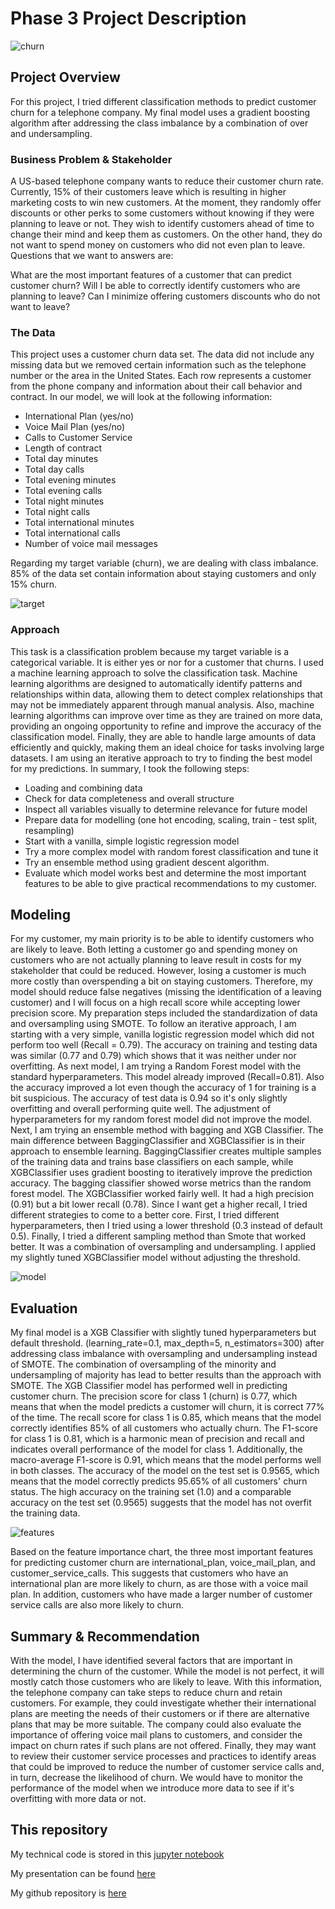
# Phase 3 Project Description
![churn](https://github.com/Julez89/dsc-phase-3-project-v2-3/blob/main/images/churn.png)

## Project Overview

For this project, I tried different classification methods to predict customer churn for a telephone company. 
My final model uses a gradient boosting algorithm after addressing the class imbalance by a combination of over and undersampling.

### Business Problem & Stakeholder

A US-based telephone company wants to reduce their customer churn rate. Currently, 15% of their customers leave which is resulting in higher marketing costs to win new customers. At the moment, they randomly offer discounts or other perks to some customers without knowing if they were planning to leave or not. They wish to identify customers ahead of time to change their mind and keep them as customers. On the other hand, they do not want to spend money on customers who did not even plan to leave. Questions that we want to answers are:

What are the most important features of a customer that can predict customer churn?
Will I be able to correctly identify customers who are planning to leave?
Can I minimize offering customers discounts who do not want to leave?

### The Data

This project uses a customer churn data set. The data did not include any missing data but we removed certain information such as the telephone number or the area in the United States. Each row represents a customer from the phone company and information about their call behavior and contract. In our model, we will look at the following information:

* International Plan (yes/no)
* Voice Mail Plan (yes/no)
* Calls to Customer Service
* Length of contract
* Total day minutes
* Total day calls
* Total evening minutes
* Total evening calls
* Total night minutes
* Total night calls
* Total international minutes
* Total international calls
* Number of voice mail messages

Regarding my target variable (churn), we are dealing with class imbalance. 85% of the data set contain information about staying customers and only 15% churn. 

![target](https://github.com/Julez89/dsc-phase-3-project-v2-3/blob/main/images/target_var.png)

### Approach

This task is a classification problem because my target variable is a categorical variable. It is either yes or nor for a customer that churns.
I used a machine learning approach to solve the classification task. Machine learning algorithms are designed to automatically identify patterns and relationships within data, allowing them to detect complex relationships that may not be immediately apparent through manual analysis. Also, machine learning algorithms can improve over time as they are trained on more data, providing an ongoing opportunity to refine and improve the accuracy of the classification model. Finally, they are able to handle large amounts of data efficiently and quickly, making them an ideal choice for tasks involving large datasets. 
I am using an iterative approach to try to finding the best model for my predictions.
In summary, I took the following steps:
- Loading and combining data
- Check for data completeness and overall structure
- Inspect all variables visually to determine relevance for future model
- Prepare data for modelling (one hot encoding, scaling, train - test split, resampling)
- Start with a vanilla, simple logistic regression model
- Try a more complex model with random forest classification and tune it
- Try an ensemble method using gradient descent algorithm.
- Evaluate which model works best and determine the most important features to be able to give practical recommendations to my customer.

## Modeling

For my customer, my main priority is to be able to identify customers who are likely to leave. Both letting a customer go and spending money on customers who are not actually planning to leave result in costs for my stakeholder that could be reduced. However, losing a customer is much more costly than overspending a bit on staying customers. Therefore, my model should reduce false negatives (missing the identification of a leaving customer) and I will focus on a high recall score while accepting lower precision score.
My preparation steps included the standardization of data and oversampling using SMOTE. 
To follow an iterative approach, I am starting with a very simple, vanilla logistic regression model which did not perform too well (Recall = 0.79). The accuracy on training and testing data was similar (0.77 and 0.79) which shows that it was neither under nor overfitting. 
As next model, I am trying a Random Forest model with the standard hyperparameters. This model already improved (Recall=0.81). Also the accuracy improved a lot even though the accuracy of 1 for training is a bit suspicious. The accuracy of test data is 0.94 so it's only slightly overfitting and overall performing quite well. The adjustment of hyperparameters for my random forest model did not improve the model.
Next, I am trying an ensemble method with bagging and XGB Classifier. The main difference between BaggingClassifier and XGBClassifier is in their approach to ensemble learning. BaggingClassifier creates multiple samples of the training data and trains base classifiers on each sample, while XGBClassifier uses gradient boosting to iteratively improve the prediction accuracy.
The bagging classifier showed worse metrics than the random forest model. The XGBClassifier worked fairly well. It had a high precision (0.91) but a bit lower recall (0.78). Since I want get a higher recall, I tried different strategies to come to a better core. First, I tried different hyperparameters, then I tried using a lower threshold (0.3 instead of default 0.5). Finally, I tried a different sampling method than Smote that worked better. It was a combination of oversampling and undersampling. I applied my slightly tuned XGBClassifier model without adjusting the threshold.

![model](https://github.com/Julez89/dsc-phase-3-project-v2-3/blob/main/images/models.png)

## Evaluation

My final model is a XGB Classifier with slightly tuned hyperparameters but default threshold. (learning_rate=0.1, max_depth=5, n_estimators=300) after addressing class imbalance with oversampling and undersampling instead of SMOTE. 
The combination of oversampling of the minority and undersampling of majority has lead to better results than the approach with SMOTE. The XGB Classifier model has performed well in predicting customer churn. The precision score for class 1 (churn) is 0.77, which means that when the model predicts a customer will churn, it is correct 77% of the time. The recall score for class 1 is 0.85, which means that the model correctly identifies 85% of all customers who actually churn. The F1-score for class 1 is 0.81, which is a harmonic mean of precision and recall and indicates overall performance of the model for class 1. Additionally, the macro-average F1-score is 0.91, which means that the model performs well in both classes. The accuracy of the model on the test set is 0.9565, which means that the model correctly predicts 95.65% of all customers' churn status. The high accuracy on the training set (1.0) and a comparable accuracy on the test set (0.9565) suggests that the model has not overfit the training data. 

![features](https://github.com/Julez89/dsc-phase-3-project-v2-3/blob/main/images/features.png)

Based on the feature importance chart, the three most important features for predicting customer churn are international_plan, voice_mail_plan, and customer_service_calls. This suggests that customers who have an international plan are more likely to churn, as are those with a voice mail plan. In addition, customers who have made a larger number of customer service calls are also more likely to churn.

## Summary & Recommendation

With the model, I have identified several factors that are important in determining the churn of the customer. While the model is not perfect, it will mostly catch those customers who are likely to leave. With this information, the telephone company can take steps to reduce churn and retain customers. For example, they could investigate whether their international plans are meeting the needs of their customers or if there are alternative plans that may be more suitable. The company could also evaluate the importance of offering voice mail plans to customers, and consider the impact on churn rates if such plans are not offered. Finally, they may want to review their customer service processes and practices to identify areas that could be improved to reduce the number of customer service calls and, in turn, decrease the likelihood of churn.
We would have to monitor the performance of the model when we introduce more data to see if it's overfitting with more data or not. 

## This repository
My technical code is stored in this [jupyter notebook](https://github.com/Julez89/dsc-phase-2-project-v2-5/blob/main/Deliverables/notebook.pdf)

My presentation can be found [here](https://github.com/Julez89/dsc-phase-2-project-v2-5/blob/main/Deliverables/presentation.pdf)

My github repository is [here](https://github.com/Julez89/dsc-phase-2-project-v2-5/blob/main/Deliverables/github.pdf)
